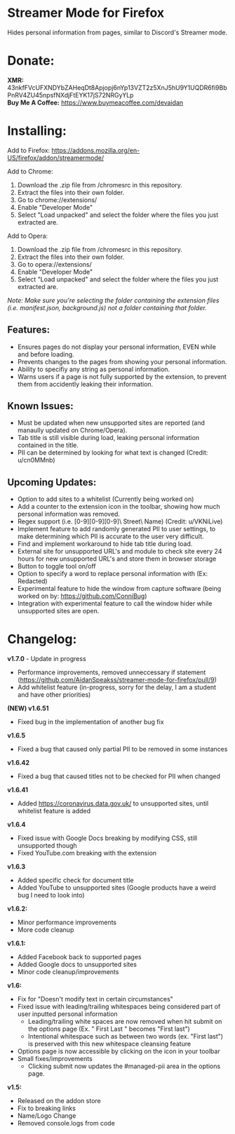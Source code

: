 # Streamer Mode for Firefox
Hides personal information from pages, similar to Discord's Streamer mode.

# Donate:
**XMR:** 43nkfFVcUFXNDYbZAHeqDt8Apjopj6nYp13VZT2z5XnJ5hU9Y1UQDR6fi9BbPnRV4ZU45npsfNXdjFtEYK17jS72NRGyYLp  
**Buy Me A Coffee:** https://www.buymeacoffee.com/devaidan


# Installing:
Add to Firefox: https://addons.mozilla.org/en-US/firefox/addon/streamermode/  

Add to Chrome:
1. Download the .zip file from /chromesrc in this repository.
2. Extract the files into their own folder.
2. Go to chrome://extensions/
3. Enable "Developer Mode"
4. Select "Load unpacked" and select the folder where the files you just extracted are.

Add to Opera:
1. Download the .zip file from /chromesrc in this repository.
2. Extract the files into their own folder.
2. Go to opera://extensions/
3. Enable "Developer Mode"
4. Select "Load unpacked" and select the folder where the files you just extracted are.


*Note: Make sure you're selecting the folder containing the extension files (i.e. manifest.json, background.js) not a folder containing that folder.*

## Features:
- Ensures pages do not display your personal information, EVEN while and before loading.
- Prevents changes to the pages from showing your personal information.
- Ability to specifiy any string as personal information.
- Warns users if a page is not fully supported by the extension, to prevent them from accidently leaking their information.

## Known Issues:
- Must be updated when new unsupported sites are reported (and manaully updated on Chrome/Opera).  
- Tab title is still visible during load, leaking personal information contained in the title.
- PII can be determined by looking for what text is changed (Credit: u/cn0MMnb)

## Upcoming Updates:

- Option to add sites to a whitelist (Currently being worked on)
- Add a counter to the extension icon in the toolbar, showing how much personal information was removed.
- Regex support (i.e. [0-9][0-9][0-9]\ Street\ Name) (Credit: u/VKNiLive)
- Implement feature to add randomly generated PII to user settings, to make determining which PII is accurate to the user very difficult.
- Find and implement workaround to hide tab title during load.
- External site for unsupported URL's and module to check site every 24 hours for new unsupported URL's and store them in browser storage
- Button to toggle tool on/off
- Option to specify a word to replace personal information with (Ex: Redacted)
- Experimental feature to hide the window from capture software (being worked on by: https://github.com/ConniBug)  
- Integration with experimental feature to call the window hider while unsupported sites are open.

# Changelog:
**v1.7.0** - Update in progress
- Performance improvements, removed unneccessary if statement  (https://github.com/AidanSpeakss/streamer-mode-for-firefox/pull/9)
- Add whitelist feature (in-progress, sorry for the delay, I am a student and have other priorities)

**(NEW) v1.6.51**
- Fixed bug in the implementation of another bug fix

**v1.6.5**
- Fixed a bug that caused only partial PII to be removed in some instances

**v1.6.42**
- Fixed a bug that caused titles not to be checked for PII when changed

**v1.6.41**
- Added https://coronavirus.data.gov.uk/ to unsupported sites, until whitelist feature is added

**v1.6.4**
- Fixed issue with Google Docs breaking by modifying CSS, still unsupported though
- Fixed YouTube.com breaking with the extension

**v1.6.3**
- Added specific check for document title
- Added YouTube to unsupported sites (Google products have a weird bug I need to look into)

**v1.6.2:**
- Minor performance improvements
- More code cleanup

**v1.6.1:**
- Added Facebook back to supported pages
- Added Google docs to unsupported sites
- Minor code cleanup/improvements

**v1.6:**
- Fix for "Doesn't modify text in certain circumstances"
- Fixed issue with leading/trailing whitespaces being considered part of user inputted personal information
  - Leading/trailing white spaces are now removed when hit submit on the options page (Ex. " First Last " becomes "First last")
  - Intentional whitespace such as between two words (ex. "First last") is preserved with this new whitespace cleansing feature
- Options page is now accessible by clicking on the icon in your toolbar
- Small fixes/improvements
  - Clicking submit now updates the #managed-pii area in the options page.

**v1.5:**
- Released on the addon store
- Fix to breaking links
- Name/Logo Change
- Removed console.logs from code
